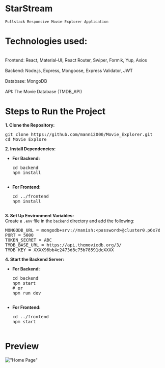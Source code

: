 # StarStream

    Fullstack Responsive Movie Explorer Application

# Technologies used:

<br> Frontend: React, Material-UI, React Router, Swiper, Formik, Yup, Axios </br>
<br> Backend: Node.js, Express, Mongoose, Express Validator, JWT </br>
<br> Database: MongoDB </br>
<br> API: The Movie Database (TMDB_API) </br>

# Steps to Run the Project
<b>1. Clone the Repository:</b><br>
<pre>
git clone https://github.com/manni2000/Movie_Explorer.git
cd Movie_Explore
</pre>

<b>2. Install Dependencies:</b>   
<ul>
  <li><b>For Backend:</b><br>
    <pre>
cd backend
npm install
    </pre>
  </li>
  <li><b>For Frontend:</b><br>
    <pre>
cd ../frontend
npm install
    </pre>
  </li>
</ul>

<b>3. Set Up Environment Variables:</b><br>
Create a <code>.env</code> file in the <code>backend</code> directory and add the following:
<pre>
MONGODB_URL = mongodb+srv://manish:&lt;password&gt;@cluster0.p6x7dxw.mongodb.net/mydb
PORT = 5000
TOKEN_SECRET = ABC
TMDB_BASE_URL = https://api.themoviedb.org/3/
TMDB_KEY = XXXX96bb4e2473d8c75b78591deXXXX
</pre>

<b>4. Start the Backend Server:</b>
<ul>
  <li><b>For Backend:</b><br>
    <pre>
cd backend
npm start
# or
npm run dev
    </pre>
  </li>
  <li><b>For Frontend:</b><br>
    <pre>
cd ../frontend
npm start
    </pre>
  </li>
</ul>


# Preview
 !["Home Page"](https://github.com/user-attachments/assets/43aa38a9-31b2-430d-b7d4-354a347bb686)






